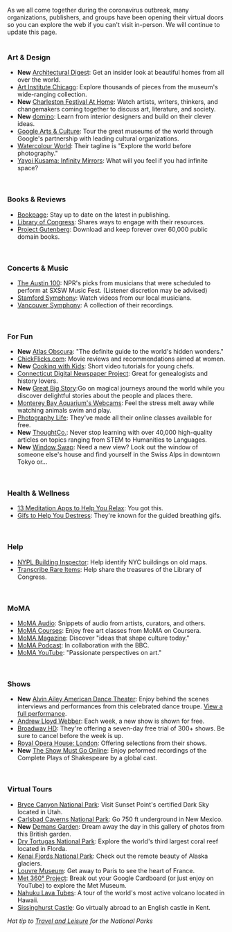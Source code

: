 As we all come together during the coronavirus outbreak, many organizations, publishers, and groups have been opening their virtual doors so you can explore the web if you can't visit in-person. We will continue to update this page.
<br />
<br />

<div class="row">
<div class="col-md-3">
<div class="row">
<div class="col-md-2">
<i class="fa fa-paint-brush fa-2x" style="color:#08728c;" aria-hidden="true"></i>
</div>
<div class="col-md-10">
<h3>Art & Design</h3>
</div>
</div>
</div>
</div>

* **New** [Architectural Digest](http://dar.to/35Qgx1h "Architectural Digest"): Get an insider look at beautiful homes from all over the world.
* [Art Institute Chicago](https://dar.to/33yfy4q "Art Institute Chicago"): Explore thousands of pieces from the museum's wide-ranging collection.
* **New** [Charleston Festival At Home](http://dar.to/31YW7SL "Charleston Festival At Home"): Watch artists, writers, thinkers, and changemakers coming together to discuss art, literature, and society.
* **New** [domino](http://dar.to/2JfZpdL "domino"): Learn from interior designers and build on their clever ideas. 
* [Google Arts & Culture](https://dar.to/3aaV8B1 "Google Arts & Culture"): Tour the great museums of the world through Google's partnership with leading cultural organizations.
* [Watercolour World](https://dar.to/2xrCkyQ "Watercolour World"): Their tagline is "Explore the world before photography."
* [Yayoi Kusama: Infinity Mirrors](https://dar.to/2UkIzgQ "Yayoi Kusama: Infinity Mirrors"): What will you feel if you had infinite space?
<br />

<div class="row">
<div class="col-md-3">
<div class="row">
<div class="col-md-2">
<i class="fa fa-book fa-2x" style="color:#08728c;" aria-hidden="true"></i>
</div>
<div class="col-md-10">
<h3>Books & Reviews</h3>
</div>
</div>
</div>
</div>

* [Bookpage](http://dar.to/2J7W9Ba "BookPage"): Stay up to date on the latest in publishing. 
* [Library of Congress](https://dar.to/2yY1EgS "Library of Congress"): Shares ways to engage with their resources.
* [Project Gutenberg](https://dar.to/2J4EfME "Project Gutenberg"): Download and keep forever over 60,000 public domain books.
<br />


<div class="row">
<div class="col-md-3">
<div class="row">
<div class="col-md-2">
<i class="fa fa-music fa-2x" style="color:#08728c;" aria-hidden="true"></i>
</div>
<div class="col-md-10">
<h3>Concerts & Music</h3>
</div>
</div>
</div>
</div>

* [The Austin 100](https://dar.to/39eCxCQ "The Austin 100"): NPR's picks from musicians that were scheduled to perform at SXSW Music Fest. (Listener discretion may be advised)
* [Stamford Symphony](https://dar.to/3aeClnw "Stamford Symphony"): Watch videos from our local musicians. 
* [Vancouver Symphony](http://dar.to/35LEyXm "Vancouver Symphony"): A collection of their recordings.
<br />

<div class="row">
<div class="col-md-3">
<div class="row">
<div class="col-md-2">
<i class="fa fa-smile-o fa-2x" style="color:#08728c;" aria-hidden="true"></i>
</div>
<div class="col-md-10">
<h3>For Fun</h3>
</div>
</div>
</div>
</div>

* **New** [Atlas Obscura](http://dar.to/35LD3bH "Atlas Obscura"): "The definite guide to the world's hidden wonders."
* [ChickFlicks.com](https://dar.to/39cZuGA "ChickFlicks Dot Com"): Movie reviews and recommendations aimed at women.
* **New** [Cooking with Kids](http://dar.to/35Ubs8y "Cooking with Kids"): Short video tutorials for young chefs. 
* [Connecticut Digital Newspaper Project](https://dar.to/33KZhJz "Connecticut Digital Newspaper Project"): Great for genealogists and history lovers. 
* **New** [Great Big Story](http://dar.to/31WnmNW "Great Big Story"):Go on magical journeys around the world while you discover delightful stories about the people and places there.
* [Monterey Bay Aquarium's Webcams](https://dar.to/33CksgF "Monterey Bay Aquarium's Webcams"): Feel the stress melt away while watching animals swim and play.
* [Photography Life](https://dar.to/3bk6D90 "Photography Life"): They've made all their online classes available for free.
* **New** [ThoughtCo.](http://dar.to/35PTZxM "ThoughtCo."): Never stop learning with over 40,000 high-quality articles on topics ranging from STEM to Humanities to Languages.
* **New** [Window Swap](http://dar.to/31WWLAp "Window Swap"): Need a new view? Look out the window of someone else's house and find yourself in the Swiss Alps in downtown Tokyo or...
<br />


<div class="row">
<div class="col-md-3">
<div class="row">
<div class="col-md-2">
<i class="fa fa-bicycle fa-2x" style="color:#08728c;" aria-hidden="true"></i>
</div>
<div class="col-md-10">
<h3>Health & Wellness</h3>
</div>
</div>
</div>
</div>

* [13 Meditation Apps to Help You Relax](https://dar.to/33K8NMU "13 Meditation Apps to Help You Relax"): You got this. 
* [Gifs to Help You Destress](https://dar.to/2JfXtPf "Gifs to Help You Destress"): They're known for the guided breathing gifs.
<br />

<div class="row">
<div class="col-md-3">
<div class="row">
<div class="col-md-2">
<i class="fa fa-hand-stop-o fa-2x" style="color:#08728c;" aria-hidden="true"></i>
</div>
<div class="col-md-10">
<h3>Help</h3>
</div>
</div>
</div>
</div>

* [NYPL Building Inspector](https://dar.to/2ym51O8 "NYPL Building Inspector"): Help identify NYC buildings on old maps.
* [Transcribe Rare Items](https://dar.to/2xsFm5T "Transcrbe Rare Items"): Help share the treasures of the Library of Congress.
<br />

<div class="row">
<div class="col-md-3">
<div class="row">
<div class="col-md-2">
<i class="fa fa-bank fa-2x" style="color:#08728c;" aria-hidden="true"></i>
</div>
<div class="col-md-10">
<h3>MoMA</h3>
</div>
</div>
</div>
</div>

* [MoMA Audio](https://dar.to/2JcdENH "MoMA Audio"): Snippets of audio from artists, curators, and others.
* [MoMA Courses](https://dar.to/2WKKKMu "MoMA Online Courses"): Enjoy free art classes from MoMA on Coursera.
* [MoMA Magazine](https://dar.to/2vPVZbx "MoMA Magazine"): Discover "ideas that shape culture today."
* [MoMA Podcast](https://dar.to/33KB9Xz "MoMA Podcast"): In collaboration with the BBC.
* [MoMA YouTube](https://dar.to/2JcNfPG "MoMA YouTube"): "Passionate perspectives on art."
<br />

<div class="row">
<div class="col-md-3">
<div class="row">
<div class="col-md-2">
<i class="fa fa-play fa-2x" style="color:#08728c;" aria-hidden="true"></i>
</div>
<div class="col-md-10">
<h3>Shows</h3>
</div>
</div>
</div>
</div>

* **New** [Alvin Ailey American Dance Theater](http://dar.to/37TZqhS "Alvin Ailey American Dance Theater"): Enjoy behind the scenes interviews and performances from this celebrated dance troupe. [View a full performance](http://dar.to/35RIJAW "View a full performance").
* [Andrew Lloyd Webber](https://dar.to/2xi2KUl "Andrew Lloyd Webber"): Each week, a new show is shown for free. 
* [Broadway HD](https://dar.to/3a8Ujc2 "Broadway HD"): They're offering a seven-day free trial of 300+ shows. Be sure to cancel before the week is up.
* [Royal Opera House: London](https://dar.to/2J39veH "Royal Opera House: London"): Offering selections from their shows.
* **New** [The Show Must Go Online](http://dar.to/3mAqZRj "The Show Must Go Online"): Enjoy peformed recordings of the Complete Plays of Shakespeare by a global cast.
<br />

<div class="row">
<div class="col-md-3">
<div class="row">
<div class="col-md-2">
<i class="fa fa-map fa-2x" style="color:#08728c;" aria-hidden="true"></i>
</div>
<div class="col-md-10">
<h3>Virtual Tours</h3>
</div>
</div>
</div>
</div>

* [Bryce Canyon National Park](https://dar.to/33Mh5DY "Bryce Canyon"): Visit Sunset Point's certified Dark Sky located in Utah. 
* [Carlsbad Caverns National Park](https://dar.to/2Uif4wa "Carlsbad Caverns National Park"): Go 750 ft underground in New Mexico.
* **New** [Demans Garden](http://dar.to/2HRE5uK "Demans Garden"): Dream away the day in this gallery of photos from this British garden. 
* [Dry Tortugas National Park](https://dar.to/33K9g1T "Dry Tortugas Naional Park"): Explore the world's third largest coral reef located in Florda.
* [Kenai Fjords National Park](https://dar.to/33NArZK "Kenai Fjords National Park, Alaska"): Check out the remote beauty of Alaska glaciers.
* [Louvre Museum](https://dar.to/2xm6KCK "Louvre Museum"): Get away to Paris to see the heart of France. 
* [Met 360° Project](https://dar.to/2UgAolM "Met 360° Project"): Break out your Google Cardboard (or just enjoy on YouTube) to explore the Met Museum.
* [Nahuku Lava Tubes](https://dar.to/2Uii9MJ "Nahuku Lava Tubes"): A tour of the world's most active volcano located in Hawaii.
* [Sissinghurst Castle](https://dar.to/2vTeGLs "Sissinghurst Castle"): Go virtually abroad to an English castle in Kent.

_Hat tip to [Travel and Leisure](https://dar.to/2JbYpUO "Travel and Leisure") for the National Parks_